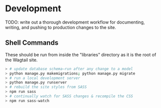 # Development

TODO: write out a thorough development workflow for documenting, writing, and pushing to production changes to the site.

## Shell Commands

These should be run from inside the "libraries" directory as it is the root of the Wagtail site.

```sh
> # update database schema—run after any change to a model
> python manage.py makemigrations; python manage.py migrate
> # run a local development server
> python manage.py runserver
> # rebuild the site styles from SASS
> npm run sass
> # continually watch for SASS changes & recompile the CSS
> npm run sass-watch
```
